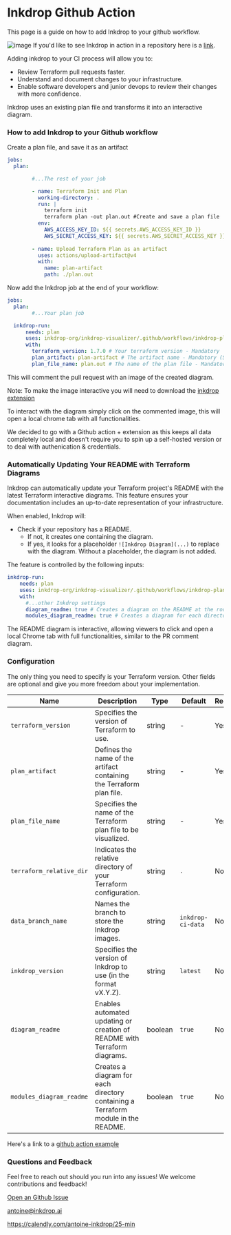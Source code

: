 # Inkdrop Github Action
This page is a guide on how to add Inkdrop to your github workflow.

![image](https://github.com/inkdrop-org/inkdrop-ci-chrome-extension/assets/86591160/ebcd7d11-3827-43cc-9e42-2307877a2023)
If you'd like to see Inkdrop in action in a repository here is a [link](https://github.com/inkdrop-org/inkdrop-gh-action-example/pull/5).

Adding inkdrop to your CI process will allow you to:

- Review Terraform pull requests faster.
- Understand and document changes to your infrastructure.
- Enable software developers and junior devops to review their changes with more confidence.

Inkdrop uses an existing plan file and transforms it into an interactive diagram.

### How to add Inkdrop to your Github workflow

Create a plan file, and save it as an artifact
```yaml
jobs:
  plan:

        #...The rest of your job

        - name: Terraform Init and Plan
          working-directory: .
          run: |
            terraform init
            terraform plan -out plan.out #Create and save a plan file
          env:
            AWS_ACCESS_KEY_ID: ${{ secrets.AWS_ACCESS_KEY_ID }}
            AWS_SECRET_ACCESS_KEY: ${{ secrets.AWS_SECRET_ACCESS_KEY }}
        
        - name: Upload Terraform Plan as an artifact
          uses: actions/upload-artifact@v4
          with:
            name: plan-artifact
            path: ./plan.out
```
Now add the Inkdrop job at the end of your workflow:
```yaml
jobs:
  plan:
        #...Your plan job

  inkdrop-run:
      needs: plan
      uses: inkdrop-org/inkdrop-visualizer/.github/workflows/inkdrop-plan.yml@main
      with:
        terraform_version: 1.7.0 # Your terraform version - Mandatory
        plan_artifact: plan-artifact # The artifact name - Mandatory (Set in previous job)
        plan_file_name: plan.out # The name of the plan file - Mandatory (Set in previous job)
   ```
This will comment the pull request with an image of the created diagram.

Note: To make the image interactive you will need to download the [inkdrop extension](https://chromewebstore.google.com/detail/visualize-your-terraform/pddpcicnnongifmhilbamagnhiiibkki) 

To interact with the diagram simply click on the commented image, this will open a local chrome tab with all functionalities.

We decided to go with a Github action + extension as this keeps all data completely local and doesn't require you to spin up a self-hosted version or to deal with authenication & credentials.

### Automatically Updating Your README with Terraform Diagrams

Inkdrop can automatically update your Terraform project's README with the latest Terraform interactive diagrams. This feature ensures your documentation includes an up-to-date representation of your infrastructure.

When enabled, Inkdrop will:
- Check if your repository has a README.
  - If not, it creates one containing the diagram.
  - If yes, it looks for a placeholder `![Inkdrop Diagram](...)` to replace with the diagram. Without a placeholder, the diagram is not added.

The feature is controlled by the following inputs:
```yaml
inkdrop-run:
    needs: plan
    uses: inkdrop-org/inkdrop-visualizer/.github/workflows/inkdrop-plan.yml@main
    with:
      #...other Inkdrop settings
      diagram_readme: true # Creates a diagram on the README at the root of the project. Defaults to true
      modules_diagram_readme: true # Creates a diagram for each directory containing a Terraform module. Defaults to true
```

The README diagram is interactive, allowing viewers to click and open a local Chrome tab with full functionalities, similar to the PR comment diagram.

### Configuration

The only thing you need to specify is your Terraform version. Other fields are optional and give you more freedom about your implementation.

| Name                   | Description                                                    | Type   | Default             | Required |
|------------------------|----------------------------------------------------------------|--------|---------------------|----------|
| `terraform_version`    | Specifies the version of Terraform to use.                     | string | -                    | Yes      |
| `plan_artifact`        | Defines the name of the artifact containing the Terraform plan file. | string | -     | Yes       |
| `plan_file_name`       | Specifies the name of the Terraform plan file to be visualized.| string | -          | Yes       |
| `terraform_relative_dir` | Indicates the relative directory of your Terraform configuration. | string | `.`               | No       |
| `data_branch_name`        | Names the branch to store the Inkdrop images.                  | string | `inkdrop-ci-data` | No       |
| `inkdrop_version`      | Specifies the version of Inkdrop to use (in the format vX.Y.Z).| string | `latest`            | No       |
| `diagram_readme`      | Enables automated updating or creation of README with Terraform diagrams.| boolean | `true` | No       |
| `modules_diagram_readme` | Creates a diagram for each directory containing a Terraform module in the README.| boolean | `true`  | No       |

Here's a link to a [github action example](/github-action-integration/example-plan-and-run-inkdrop.yml)

### Questions and Feedback
Feel free to reach out should you run into any issues! We welcome contributions and feedback!

[Open an Github Issue](https://github.com/inkdrop-org/inkdrop-visualizer/issues/new)

antoine@inkdrop.ai

https://calendly.com/antoine-inkdrop/25-min
